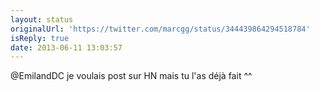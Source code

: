 ```yaml
---
layout: status
originalUrl: 'https://twitter.com/marcgg/status/344439864294518784'
isReply: true
date: 2013-06-11 13:03:57
---
```


@EmilandDC je voulais post sur HN mais tu l'as déjà fait ^^
